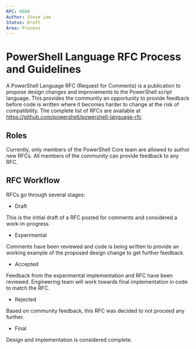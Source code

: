 ```yaml
---
RFC: 0000
Author: Steve Lee
Status: Draft
Area: Process
---
```


# PowerShell Language RFC Process and Guidelines

A PowerShell Language RFC (Request for Comments) is a publication to propose 
design changes and improvements to the PowerShell script language.  This
provides the community an opportunity to provide feedback before code is
written where it becomes harder to change at the risk of compatibility. The
complete list of RFCs are available at
https://github.com/powershell/powershell-language-rfc

## Roles

Currently, only members of the PowerShell Core team are allowed to author
new RFCs.  All members of the community can provide feedback to any RFC.

## RFC Workflow

RFCs go through several stages:

* Draft

This is the initial draft of a RFC posted for comments and considered a
work-in-progress.

* Experimental

Comments have been reviewed and code is being written to provide an working
example of the proposed design change to get further feedback.

* Accepted

Feedback from the experimental implementation and RFC have been reviewed.
Engineering team will work towards final implementation in code to match
the RFC.

* Rejected

Based on community feedback, this RFC was decided to not proceed any further.

* Final

Design and implementation is considered complete.